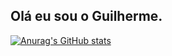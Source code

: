 ## Olá eu sou o Guilherme. 
[![Anurag's GitHub stats](https://github-readme-stats.vercel.app/api?username=GuilhermeYm)](https://github.com/anuraghazra/github-readme-stats)
